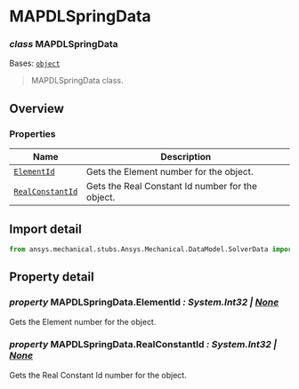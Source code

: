 # MAPDLSpringData

<a id="MAPDLSpringData"></a>

### *class* MAPDLSpringData

Bases: [`object`](https://docs.python.org/3/library/functions.html#object)

> MAPDLSpringData class.

> <!-- !! processed by numpydoc !! -->

<a id="overview"></a>

## Overview

### Properties

| Name | Description |
|-----------------------------------------------------|--------------------------------------------------|
| [`ElementId`](#MAPDLSpringData.ElementId)           | Gets the Element number for the object.          |
| [`RealConstantId`](#MAPDLSpringData.RealConstantId) | Gets the Real Constant Id number for the object. |

<a id="import-detail"></a>

## Import detail

```python
from ansys.mechanical.stubs.Ansys.Mechanical.DataModel.SolverData import MAPDLSpringData
```

<a id="property-detail"></a>

## Property detail

<a id="MAPDLSpringData.ElementId"></a>

### *property* MAPDLSpringData.ElementId *: System.Int32 | [None](https://docs.python.org/3/library/constants.html#None)*

Gets the Element number for the object.

<!-- !! processed by numpydoc !! -->

<a id="MAPDLSpringData.RealConstantId"></a>

### *property* MAPDLSpringData.RealConstantId *: System.Int32 | [None](https://docs.python.org/3/library/constants.html#None)*

Gets the Real Constant Id number for the object.

<!-- !! processed by numpydoc !! -->
